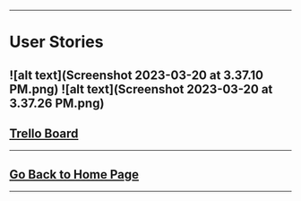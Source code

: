 

---
# User Stories 

![alt text](Screenshot 2023-03-20 at 3.37.10 PM.png) ![alt text](Screenshot 2023-03-20 at 3.37.26 PM.png) 
---
## **[Trello Board ](https://trello.com/invite/b/1iHTwr1O/ATTI44d1995287fe2936784447ffb2fdc8ef1E90D0E5/user-story-requirements)**
---
## [Go Back to Home Page](./)
---

